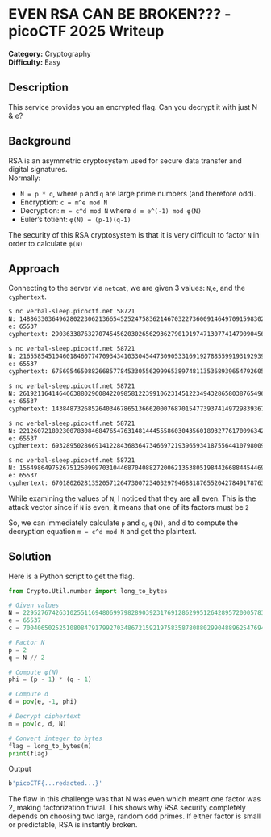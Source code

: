 # EVEN RSA CAN BE BROKEN??? - picoCTF 2025 Writeup

**Category:** Cryptography  
**Difficulty:** Easy

## Description
This service provides you an encrypted flag. Can you decrypt it with just N & e?

## Background
RSA is an asymmetric cryptosystem used for secure data transfer and digital signatures.  
Normally:
- `N = p * q`, where `p` and `q` are large prime numbers (and therefore odd).  
- Encryption: `c = m^e mod N`  
- Decryption: `m = c^d mod N` where `d ≡ e^(-1) mod φ(N)`  
- Euler’s totient: `φ(N) = (p-1)(q-1)`  

The security of this RSA cryptosystem is that it is very difficult to factor `N` in order to calculate `φ(N)`

## Approach
Connecting to the server via `netcat`, we are given 3 values: `N`,`e`, and the `cyphertext`.

```bash
$ nc verbal-sleep.picoctf.net 58721
N: 14886330364962802230621366545252475836214670322736009146497091598302940509825098050412453622257819554443084960059305894879529530056992992621064237153693102
e: 65537
cyphertext: 2903633876327074545620302656293627901919747130774147909045697320024185456287347274241968500272853378775945490891107745994115790763054558060454560579300641

$ nc verbal-sleep.picoctf.net 58721
N: 21655854510460184607747093434103304544730905331691927885599193192939730595288519461836507850262871566523294285044406122256160612436082460791172217151291774
e: 65537
cyphertext: 6756954650882668577845330556299965389748113536893965479260574942884576172211104441173617656617505525484367496961846777189424743157606971158434322015837283
    
$ nc verbal-sleep.picoctf.net 58721
N: 26192116414646638802960842209858122399106231451223494328658038765496208519314233622864172634014257942730170235337039040650129427691813641403741450372591082
e: 65537
cyphertext: 14384873268526403467865136662000768701547739374149729839367308511359694991684849514153233220645055961729703658903987725475605144607863854981933298346806795

$ nc verbal-sleep.picoctf.net 58721
N: 22126072180230078308468476547631481444555860304356018932776170096342744252336161103171974192409852168238654691248197511343528090033327751284968230661911694
e: 65537
cyphertext: 6932895028669141228436836473466972193965934187556441079800947870040347735826736909535965508216571242106420770178883444750637827807031038268485709226763059

$ nc verbal-sleep.picoctf.net 58721
N: 15649864975267512509097031044687040882720062135380519844266884454469047660206509400133872224931144636400234652138663146054106284589687780872747927709508622
e: 65537
cyphertext: 670180262813520571264730072340329794688187655204278491787636175745081282769148754824134511252753703346959623539713481723408755659578474522076535754509497
```

While examining the values of `N`, I noticed that they are all even. This is the attack vector since if `N` is even, it means that one of its factors must be `2`

So, we can immediately calculate `p` and `q`, `φ(N)`, and `d` to compute the decryption equation `m = c^d mod N` and get the plaintext. 

## Solution
Here is a Python script to get the flag.
```Python
from Crypto.Util.number import long_to_bytes

# Given values
N = 22952767426310255116948069979828903923176912862995126428957200057833691132544816333101206252253814833951686520908362571114738760042764047607726784642073434
e = 65537
c = 700406502525108084791799270348672159219758358780880299048896254769487055031493945930484575728341052482800279944604336191947025602241107050228507777853749

# Factor N
p = 2
q = N // 2

# Compute φ(N)
phi = (p - 1) * (q - 1)

# Compute d 
d = pow(e, -1, phi)

# Decrypt ciphertext
m = pow(c, d, N)

# Convert integer to bytes
flag = long_to_bytes(m)
print(flag)
```

Output
```bash
b'picoCTF{...redacted...}'
```

The flaw in this challenge was that N was even which meant one factor was 2, making factorization trivial. This shows why RSA security completely depends on choosing two large, random odd primes. If either factor is small or predictable, RSA is instantly broken.